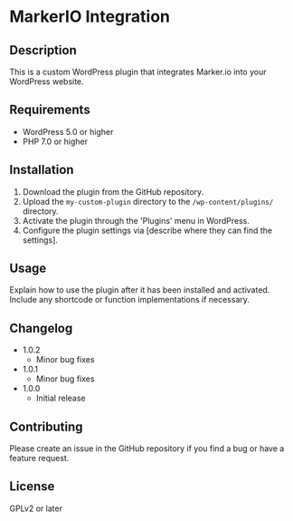 # MarkerIO Integration

## Description

This is a custom WordPress plugin that integrates Marker.io into your WordPress website.

## Requirements

- WordPress 5.0 or higher
- PHP 7.0 or higher

## Installation

1. Download the plugin from the GitHub repository.
2. Upload the `my-custom-plugin` directory to the `/wp-content/plugins/` directory.
3. Activate the plugin through the 'Plugins' menu in WordPress.
4. Configure the plugin settings via [describe where they can find the settings].

## Usage

Explain how to use the plugin after it has been installed and activated. Include any shortcode or function implementations if necessary.


## Changelog
- 1.0.2
    - Minor bug fixes
- 1.0.1
    - Minor bug fixes
- 1.0.0
    - Initial release

## Contributing

Please create an issue in the GitHub repository if you find a bug or have a feature request.

## License

GPLv2 or later